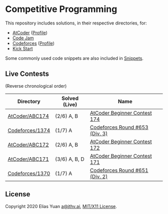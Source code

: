 <!-- SPDX-License-Identifier: X11 -->
# Competitive Programming

This repository includes solutions, in their respective directories, for:

- [AtCoder](https://atcoder.jp/) ([Profile](https://atcoder.jp/users/jthvai))
- [Code Jam](https://codingcompetitions.withgoogle.com/codejam)
- [Codeforces](https://codeforces.com/) ([Profile](https://codeforces.com/profile/jthvai))
- [Kick Start](https://codingcompetitions.withgoogle.com/kickstart)

Some commonly used code snippets are also included in [Snippets](./Snippets/).

## Live Contests

(Reverse chronological order)

| Directory                             | Solved (Live) | Name
| ---                                   | ---           | ---
| [AtCoder/ABC174](./AtCoder/ABC174/)   | (2/6) A, B    | [AtCoder Beginner Contest 174](https://atcoder.jp/contests/abc174)
| [Codeforces/1374](./Codeforces/1374/) | (1/7) A       | [Codeforces Round #653 (Div. 3)](https://codeforces.com/contests/1374)
| [AtCoder/ABC172](./AtCoder/ABC172/)   | (2/6) A, B    | [AtCoder Beginner Contest 172](https://atcoder.jp/contests/abc172)
| [AtCoder/ABC171](./AtCoder/ABC171/)   | (3/6) A, B, D | [AtCoder Beginner Contest 171](https://atcoder.jp/contests/abc171)
| [Codeforces/1370](./Codeforces/1370/) | (1/7) A       | [Codeforces Round #651 (Div. 2)](https://codeforces.com/contests/1370)

## License

Copyright 2020 Elias Yuan <a@jthv.ai>, [MIT/X11 License](./LICENSE).
